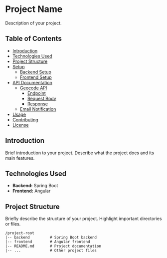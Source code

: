 # Project Name

Description of your project.

## Table of Contents

- [Introduction](#introduction)
- [Technologies Used](#technologies-used)
- [Project Structure](#project-structure)
- [Setup](#setup)
  - [Backend Setup](#backend-setup)
  - [Frontend Setup](#frontend-setup)
- [API Documentation](#api-documentation)
  - [Geocode API](#geocode-api)
    - [Endpoint](#endpoint)
    - [Request Body](#request-body)
    - [Response](#response)
  - [Email Notification](#email-notification)
- [Usage](#usage)
- [Contributing](#contributing)
- [License](#license)

## Introduction

Brief introduction to your project. Describe what the project does and its main features.

## Technologies Used

- **Backend:** Spring Boot
- **Frontend:** Angular

## Project Structure

Briefly describe the structure of your project. Highlight important directories or files.

```plaintext
/project-root
|-- backend         # Spring Boot backend
|-- frontend        # Angular frontend
|-- README.md       # Project documentation
|-- ...             # Other project files

